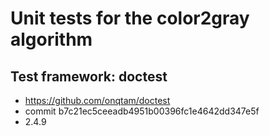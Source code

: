 # Unit tests for the color2gray algorithm

## Test framework: doctest
* https://github.com/onqtam/doctest
* commit b7c21ec5ceeadb4951b00396fc1e4642dd347e5f
* 2.4.9